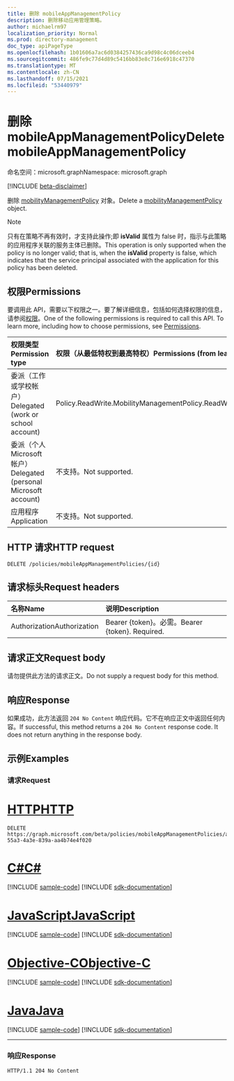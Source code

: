 ```yaml
---
title: 删除 mobileAppManagementPolicy
description: 删除移动应用管理策略。
author: michaelrm97
localization_priority: Normal
ms.prod: directory-management
doc_type: apiPageType
ms.openlocfilehash: 1b01606a7ac6d0384257436ca9d98c4c06dceeb4
ms.sourcegitcommit: 486fe9c77d4d89c5416bb83e8c716e6918c47370
ms.translationtype: MT
ms.contentlocale: zh-CN
ms.lasthandoff: 07/15/2021
ms.locfileid: "53440979"
---
```

# <a name="delete-mobileappmanagementpolicy"></a><span data-ttu-id="4f016-103">删除 mobileAppManagementPolicy</span><span class="sxs-lookup"><span data-stu-id="4f016-103">Delete mobileAppManagementPolicy</span></span>

<span data-ttu-id="4f016-104">命名空间：microsoft.graph</span><span class="sxs-lookup"><span data-stu-id="4f016-104">Namespace: microsoft.graph</span></span>

[!INCLUDE [beta-disclaimer](../../includes/beta-disclaimer.md)]

<span data-ttu-id="4f016-105">删除 [mobilityManagementPolicy](../resources/mobilitymanagementpolicy.md) 对象。</span><span class="sxs-lookup"><span data-stu-id="4f016-105">Delete a [mobilityManagementPolicy](../resources/mobilitymanagementpolicy.md) object.</span></span>

> [!NOTE]
> <span data-ttu-id="4f016-106">只有在策略不再有效时，才支持此操作;即 **isValid** 属性为 false 时，指示与此策略的应用程序关联的服务主体已删除。</span><span class="sxs-lookup"><span data-stu-id="4f016-106">This operation is only supported when the policy is no longer valid; that is, when the **isValid** property is false, which indicates that the service principal associated with the application for this policy has been deleted.</span></span>

## <a name="permissions"></a><span data-ttu-id="4f016-107">权限</span><span class="sxs-lookup"><span data-stu-id="4f016-107">Permissions</span></span>

<span data-ttu-id="4f016-p101">要调用此 API，需要以下权限之一。要了解详细信息，包括如何选择权限的信息，请参阅[权限](/graph/permissions-reference)。</span><span class="sxs-lookup"><span data-stu-id="4f016-p101">One of the following permissions is required to call this API. To learn more, including how to choose permissions, see [Permissions](/graph/permissions-reference).</span></span>

|<span data-ttu-id="4f016-110">权限类型</span><span class="sxs-lookup"><span data-stu-id="4f016-110">Permission type</span></span>|<span data-ttu-id="4f016-111">权限（从最低特权到最高特权）</span><span class="sxs-lookup"><span data-stu-id="4f016-111">Permissions (from least to most privileged)</span></span>|
|:---|:---|
|<span data-ttu-id="4f016-112">委派（工作或学校帐户）</span><span class="sxs-lookup"><span data-stu-id="4f016-112">Delegated (work or school account)</span></span>|<span data-ttu-id="4f016-113">Policy.ReadWrite.MobilityManagement</span><span class="sxs-lookup"><span data-stu-id="4f016-113">Policy.ReadWrite.MobilityManagement</span></span>|
|<span data-ttu-id="4f016-114">委派（个人 Microsoft 帐户）</span><span class="sxs-lookup"><span data-stu-id="4f016-114">Delegated (personal Microsoft account)</span></span> | <span data-ttu-id="4f016-115">不支持。</span><span class="sxs-lookup"><span data-stu-id="4f016-115">Not supported.</span></span>|
|<span data-ttu-id="4f016-116">应用程序</span><span class="sxs-lookup"><span data-stu-id="4f016-116">Application</span></span> | <span data-ttu-id="4f016-117">不支持。</span><span class="sxs-lookup"><span data-stu-id="4f016-117">Not supported.</span></span>|

## <a name="http-request"></a><span data-ttu-id="4f016-118">HTTP 请求</span><span class="sxs-lookup"><span data-stu-id="4f016-118">HTTP request</span></span>

<!-- {
  "blockType": "ignored"
}
-->

``` http
DELETE /policies/mobileAppManagementPolicies/{id}
```

## <a name="request-headers"></a><span data-ttu-id="4f016-119">请求标头</span><span class="sxs-lookup"><span data-stu-id="4f016-119">Request headers</span></span>

|<span data-ttu-id="4f016-120">名称</span><span class="sxs-lookup"><span data-stu-id="4f016-120">Name</span></span>|<span data-ttu-id="4f016-121">说明</span><span class="sxs-lookup"><span data-stu-id="4f016-121">Description</span></span>|
|:---|:---|
|<span data-ttu-id="4f016-122">Authorization</span><span class="sxs-lookup"><span data-stu-id="4f016-122">Authorization</span></span>|<span data-ttu-id="4f016-p102">Bearer {token}。必需。</span><span class="sxs-lookup"><span data-stu-id="4f016-p102">Bearer {token}. Required.</span></span>|

## <a name="request-body"></a><span data-ttu-id="4f016-125">请求正文</span><span class="sxs-lookup"><span data-stu-id="4f016-125">Request body</span></span>

<span data-ttu-id="4f016-126">请勿提供此方法的请求正文。</span><span class="sxs-lookup"><span data-stu-id="4f016-126">Do not supply a request body for this method.</span></span>

## <a name="response"></a><span data-ttu-id="4f016-127">响应</span><span class="sxs-lookup"><span data-stu-id="4f016-127">Response</span></span>

<span data-ttu-id="4f016-p103">如果成功，此方法返回 `204 No Content` 响应代码。它不在响应正文中返回任何内容。</span><span class="sxs-lookup"><span data-stu-id="4f016-p103">If successful, this method returns a `204 No Content` response code. It does not return anything in the response body.</span></span>

## <a name="examples"></a><span data-ttu-id="4f016-130">示例</span><span class="sxs-lookup"><span data-stu-id="4f016-130">Examples</span></span>

### <a name="request"></a><span data-ttu-id="4f016-131">请求</span><span class="sxs-lookup"><span data-stu-id="4f016-131">Request</span></span>


# <a name="http"></a>[<span data-ttu-id="4f016-132">HTTP</span><span class="sxs-lookup"><span data-stu-id="4f016-132">HTTP</span></span>](#tab/http)
<!-- {
  "blockType": "request",
  "name": "delete_mobilitymanagementpolicy"
}
-->

``` http
DELETE https://graph.microsoft.com/beta/policies/mobileAppManagementPolicies/ab90bacf-55a3-4a3e-839a-aa4b74e4f020
```
# <a name="c"></a>[<span data-ttu-id="4f016-133">C#</span><span class="sxs-lookup"><span data-stu-id="4f016-133">C#</span></span>](#tab/csharp)
[!INCLUDE [sample-code](../includes/snippets/csharp/delete-mobilitymanagementpolicy-csharp-snippets.md)]
[!INCLUDE [sdk-documentation](../includes/snippets/snippets-sdk-documentation-link.md)]

# <a name="javascript"></a>[<span data-ttu-id="4f016-134">JavaScript</span><span class="sxs-lookup"><span data-stu-id="4f016-134">JavaScript</span></span>](#tab/javascript)
[!INCLUDE [sample-code](../includes/snippets/javascript/delete-mobilitymanagementpolicy-javascript-snippets.md)]
[!INCLUDE [sdk-documentation](../includes/snippets/snippets-sdk-documentation-link.md)]

# <a name="objective-c"></a>[<span data-ttu-id="4f016-135">Objective-C</span><span class="sxs-lookup"><span data-stu-id="4f016-135">Objective-C</span></span>](#tab/objc)
[!INCLUDE [sample-code](../includes/snippets/objc/delete-mobilitymanagementpolicy-objc-snippets.md)]
[!INCLUDE [sdk-documentation](../includes/snippets/snippets-sdk-documentation-link.md)]

# <a name="java"></a>[<span data-ttu-id="4f016-136">Java</span><span class="sxs-lookup"><span data-stu-id="4f016-136">Java</span></span>](#tab/java)
[!INCLUDE [sample-code](../includes/snippets/java/delete-mobilitymanagementpolicy-java-snippets.md)]
[!INCLUDE [sdk-documentation](../includes/snippets/snippets-sdk-documentation-link.md)]

---


### <a name="response"></a><span data-ttu-id="4f016-137">响应</span><span class="sxs-lookup"><span data-stu-id="4f016-137">Response</span></span>

<!-- {
  "blockType": "response",
  "truncated": true
}
-->

``` http
HTTP/1.1 204 No Content
```
